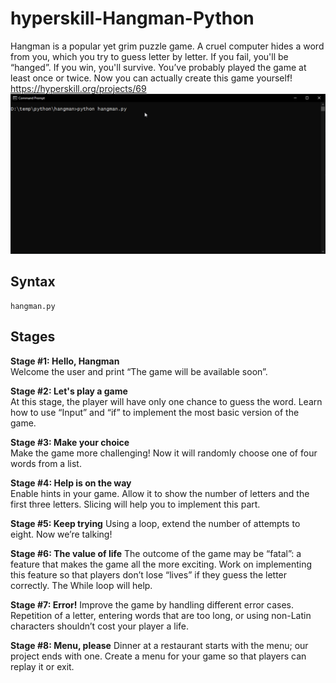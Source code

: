 # hyperskill-Hangman-Python
Hangman is a popular yet grim puzzle game. A cruel computer hides a word from you, which you try to guess letter by letter. If you fail, you'll be “hanged”. If you win, you'll survive. You’ve probably played the game at least once or twice. Now you can actually create this game yourself!  
https://hyperskill.org/projects/69  
<img src="https://github.com/drtierney/hyperskill-Hangman-python/blob/main/hangman.gif"/>

## Syntax
```
hangman.py
```

## Stages
**Stage #1: Hello, Hangman**   
Welcome the user and print “The game will be available soon”.  

**Stage #2: Let's play a game**   
At this stage, the player will have only one chance to guess the word. Learn how to use “Input” and “if” to implement the most basic version of the game.  

**Stage #3: Make your choice**   
Make the game more challenging! Now it will randomly choose one of four words from a list.   

**Stage #4: Help is on the way**   
Enable hints in your game. Allow it to show the number of letters and the first three letters. Slicing will help you to implement this part.  

**Stage #5: Keep trying**
Using a loop, extend the number of attempts to eight. Now we’re talking!  

**Stage #6: The value of life**
The outcome of the game may be “fatal”: a feature that makes the game all the more exciting. Work on implementing this feature so that players don’t lose “lives” if they guess the letter correctly. The While loop will help.  

**Stage #7: Error!**
Improve the game by handling different error cases. Repetition of a letter, entering words that are too long, or using non-Latin characters shouldn’t cost your player a life.  

**Stage #8: Menu, please**
Dinner at a restaurant starts with the menu; our project ends with one. Create a menu for your game so that players can replay it or exit. 
